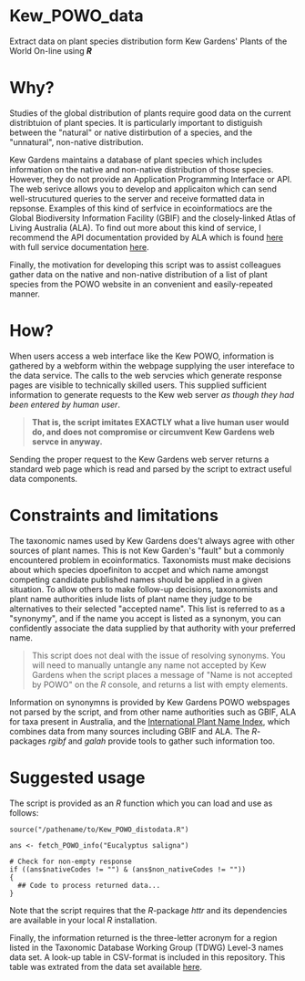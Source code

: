 # Kew_POWO_data
Extract data on plant species distribution form  Kew Gardens' Plants of the World On-line using **_R_**

# Why?

Studies of the global distribution of plants require good data on the current distribtuion of plant species. It is particularly important to distiguish between the "natural" or native distirbution of a species, and the "unnatural", non-native distribution.

Kew Gardens maintains a database of plant species which includes information on the native and non-native distribution of those species. However, they do not provide an Application Programming Interface or API. The web serivce allows you to develop and applicaiton which can send well-strucutured queries to the server and receive formatted data in repsonse. Examples of this kind of serfvice in ecoinformatiocs are the Global Biodiversity Information Facility (GBIF) and the closely-linked Atlas of Living Australia (ALA). To find out more about this kind of service, I recommend the API documentation provided by ALA which is found [here](https://support.ala.org.au/support/solutions/articles/6000196777-ala-api-how-to-access-ala-web-services) with full service documentation [here](https://api.ala.org.au/).

Finally, the motivation for developing this script was to assist colleagues gather data on the native and non-native distribution of a list of plant species from the POWO website in an convenient and easily-repeated manner. 

# How?

When users access a web interface like the Kew POWO, information is gathered by a webform within the webpage supplying the user intereface to the data service. The calls to the web servcies which generate response pages are visible to technically skilled users. This supplied sufficient information to generate requests to the Kew web server _as though they had been entered by human user_.

> **That is, the script imitates EXACTLY what a live human user would do, and does not compromise or circumvent Kew Gardens web servce in anyway.**

Sending the proper request to the Kew Gardens web server returns a standard web page which is read and parsed by the script to extract useful data components.

# Constraints and limitations

The taxonomic names used by Kew Gardens does't always agree with other sources of plant names. This is not Kew Garden's "fault" but a commonly encountered problem in ecoinformatics. Taxonomists must make decisions about which species dpoefiniton to accpet and which name amongst competing candidate published names should be applied in a given situation. To allow others to make follow-up decisions, taxonomists and plant name authorities inlude lists of plant name they judge to be alternatives to their selected "accepted name". This list is referred to as a "synonymy", and if the name you accept is listed as a synonym, you can confidently associate the data supplied by that authority with your preferred name.

> This script does not deal with the issue of resolving synonyms. You will need to manually untangle any name not accepted by Kew Gardens when the script places a message of "Name is not accepted by POWO" on the _R_ console, and returns a list with empty elements. 

Information on synonymns is provided by Kew Gardens POWO webspages not parsed by the script, and from other name authorities such as GBIF, ALA for taxa present in Australia, and the [International Plant Name Index](https://www.ipni.org/), which combines data from many sources including GBIF and ALA. The _R_-packages _rgibf_ and _galah_ provide tools to gather such information too.

# Suggested usage

The script is provided as an _R_ function which you can load and use as follows:

```
source("/pathename/to/Kew_POWO_distodata.R")

ans <- fetch_POWO_info("Eucalyptus saligna")

# Check for non-empty response
if ((ans$nativeCodes != "") & (ans$non_nativeCodes != ""))
{
  ## Code to process returned data...
}

```

Note that the script requires that the _R_-package _httr_ and its dependencies are available in your local _R_ installation.

Finally, the information returned is the three-letter acronym for a region listed in the Taxonomic Database Working Group (TDWG) Level-3 names data set. A look-up table in CSV-format is included in this repository. This table was extrated from the data set available [here](https://github.com/tdwg/wgsrpd).


